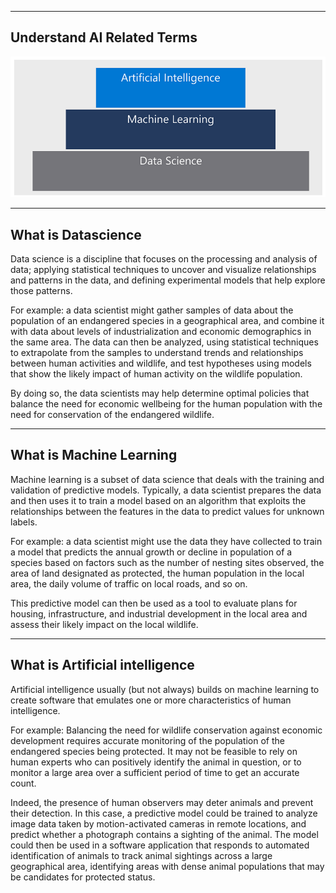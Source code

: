 --------------------------------------------------------------------------------------------------------------------------
Understand AI Related Terms
--------------------------------------------------------------------------------------------------------------------------

![GitHub Image](/Azure/Assets/AI-Related-Terms/Understand-AI-Related-Terms.PNG)

--------------------------------------------------------------------------------------------------------------------------
What is Datascience
--------------------------------------------------------------------------------------------------------------------------
Data science is a discipline that focuses on the processing and analysis of data; applying statistical techniques to 
uncover and visualize relationships and patterns in the data, and defining experimental models that help explore those 
patterns.

For example: a data scientist might gather samples of data about the population of an endangered species in a geographical 
area, and combine it with data about levels of industrialization and economic demographics in the same area. The data can 
then be analyzed, using statistical techniques to extrapolate from the samples to understand trends and relationships between 
human activities and wildlife, and test hypotheses using models that show the likely impact of human activity on the 
wildlife population. 

By doing so, the data scientists may help determine optimal policies that balance the need for economic wellbeing for the 
human population with the need for conservation of the endangered wildlife.

--------------------------------------------------------------------------------------------------------------------------
What is Machine Learning
--------------------------------------------------------------------------------------------------------------------------
Machine learning is a subset of data science that deals with the training and validation of predictive models. Typically, 
a data scientist prepares the data and then uses it to train a model based on an algorithm that exploits the relationships 
between the features in the data to predict values for unknown labels.

For example: a data scientist might use the data they have collected to train a model that predicts the annual growth or 
decline in population of a species based on factors such as the number of nesting sites observed, the area of land 
designated as protected, the human population in the local area, the daily volume of traffic on local roads, and so on. 

This predictive model can then be used as a tool to evaluate plans for housing, infrastructure, and industrial development 
in the local area and assess their likely impact on the local wildlife.

--------------------------------------------------------------------------------------------------------------------------
What is Artificial intelligence
--------------------------------------------------------------------------------------------------------------------------
Artificial intelligence usually (but not always) builds on machine learning to create software that emulates one or more 
characteristics of human intelligence.

For example:  Balancing the need for wildlife conservation against economic development requires accurate monitoring of 
the population of the endangered species being protected. It may not be feasible to rely on human experts who can positively 
identify the animal in question, or to monitor a large area over a sufficient period of time to get an accurate count. 

Indeed, the presence of human observers may deter animals and prevent their detection. In this case, a predictive model 
could be trained to analyze image data taken by motion-activated cameras in remote locations, and predict whether a 
photograph contains a sighting of the animal. The model could then be used in a software application that responds to 
automated identification of animals to track animal sightings across a large geographical area, identifying areas with 
dense animal populations that may be candidates for protected status.